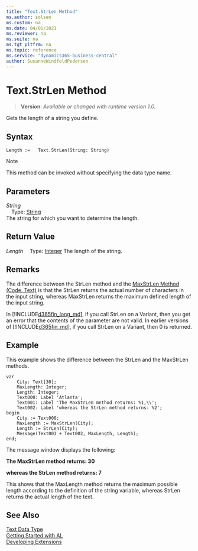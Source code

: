 ```yaml
---
title: "Text.StrLen Method"
ms.author: solsen
ms.custom: na
ms.date: 04/01/2021
ms.reviewer: na
ms.suite: na
ms.tgt_pltfrm: na
ms.topic: reference
ms.service: "dynamics365-business-central"
author: SusanneWindfeldPedersen
---
```

[//]: # (START>DO_NOT_EDIT)
[//]: # (IMPORTANT:Do not edit any of the content between here and the END>DO_NOT_EDIT.)
[//]: # (Any modifications should be made in the .xml files in the ModernDev repo.)
# Text.StrLen Method
> **Version**: _Available or changed with runtime version 1.0._

Gets the length of a string you define.


## Syntax
```
Length :=   Text.StrLen(String: String)
```
> [!NOTE]
> This method can be invoked without specifying the data type name.
## Parameters
*String*  
&emsp;Type: [String](../string/string-data-type.md)  
The string for which you want to determine the length.  


## Return Value
*Length*
&emsp;Type: [Integer](../integer/integer-data-type.md)
The length of the string.


[//]: # (IMPORTANT: END>DO_NOT_EDIT)

## Remarks  
 The difference between the StrLen method and the [MaxStrLen Method \(Code, Text\)](../text/text-maxstrlen-string-method.md) is that the StrLen returns the actual number of characters in the input string, whereas MaxStrLen returns the maximum defined length of the input string.  
  
 In [!INCLUDE[d365fin_long_md](../../includes/d365fin_long_md.md)], if you call StrLen on a Variant, then you get an error that the contents of the parameter are not valid. In earlier versions of [!INCLUDE[d365fin_md](../../includes/d365fin_md.md)], if you call StrLen on a Variant, then 0 is returned.  
  
## Example  
 This example shows the difference between the StrLen and the MaxStrLen methods.  
  
```al
var
    City: Text[30];
    MaxLength: Integer;
    Length: Integer;
    Text000: Label 'Atlanta';
    Text001: Label 'The MaxStrLen method returns: %1,\\';
    Text002: Label 'whereas the StrLen method returns: %2';
begin
    City := Text000;  
    MaxLength := MaxStrLen(City);  
    Length := StrLen(City);  
    Message(Text001 + Text002, MaxLength, Length);  
end;
```  
  
 The message window displays the following:  
  
 **The MaxStrLen method returns: 30**  
  
 **whereas the StrLen method returns: 7**  
  
 This shows that the MaxLength method returns the maximum possible length according to the definition of the string variable, whereas StrLen returns the actual length of the text.  
  

## See Also
[Text Data Type](text-data-type.md)  
[Getting Started with AL](../../devenv-get-started.md)  
[Developing Extensions](../../devenv-dev-overview.md)